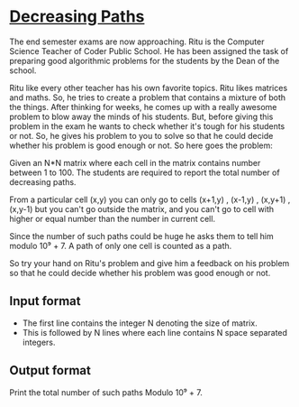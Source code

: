 # [Decreasing Paths][link]

The end semester exams are now approaching. Ritu is the Computer Science Teacher of Coder Public School. He has been assigned the task of preparing good algorithmic problems for the students by the Dean of the school.

Ritu like every other teacher has his own favorite topics. Ritu likes matrices and maths. So, he tries to create a problem that contains a mixture of both the things. After thinking for weeks, he comes up with a really awesome problem to blow away the minds of his students. But, before giving this problem in the exam he wants to check whether it's tough for his students or not. So, he gives his problem to you to solve so that he could decide whether his problem is good enough or not. So here goes the problem:

Given an N\*N matrix where each cell in the matrix contains number between 1 to 100. The students are required to report the total number of decreasing paths.

From a particular cell (x,y) you can only go to cells (x+1,y) , (x-1,y) , (x,y+1) , (x,y-1) but you can't go outside the matrix, and you can't go to cell with higher or equal number than the number in current cell.

Since the number of such paths could be huge he asks them to tell him modulo 10⁹ + 7. A path of only one cell is counted as a path.

So try your hand on Ritu's problem and give him a feedback on his problem so that he could decide whether his problem was good enough or not.

## Input format

- The first line contains the integer N denoting the size of matrix.
- This is followed by N lines where each line contains N space separated integers.

## Output format

Print the total number of such paths Modulo 10⁹ + 7.

[link]: https://www.hackerearth.com/practice/algorithms/dynamic-programming/2-dimensional/practice-problems/algorithm/decreasing-paths/
